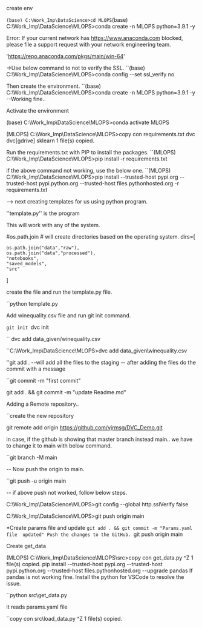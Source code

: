 create env

`` (base) C:\Work_Imp\DataScience>cd MLOPS
``(base) C:\Work_Imp\DataScience\MLOPS>conda create -n MLOPS python=3.9.1 -y

Error:
If your current network has https://www.anaconda.com blocked, please file
a support request with your network engineering team.

'https://repo.anaconda.com/pkgs/main/win-64'


->Use below command to not to verify the SSL.
``(base) C:\Work_Imp\DataScience\MLOPS>conda config --set ssl_verify no

Then create the environment.
``(base) C:\Work_Imp\DataScience\MLOPS>conda create -n MLOPS python=3.9.1 -y
--Working fine..

Activate the environment

(base) C:\Work_Imp\DataScience\MLOPS>conda activate MLOPS

(MLOPS) C:\Work_Imp\DataScience\MLOPS>copy con requirements.txt
dvc
dvc[gdrive]
sklearn
        1 file(s) copied.

Run the requirements.txt with PIP to install the packages.
``(MLOPS) C:\Work_Imp\DataScience\MLOPS>pip install -r requirements.txt

if the above command not working, use the below one.
``(MLOPS) C:\Work_Imp\DataScience\MLOPS>pip  install --trusted-host pypi.org --trusted-host pypi.python.org --trusted-host files.pythonhosted.org  -r requirements.txt

--> next creating templates for us using python program.

''template.py'' is the program

This will work with any of the system.

#os.path.join # will create directories based on the operating system.
dirs=[

    os.path.join("data","raw"),
    os.path.join("data","processed"),
    "notebooks",
    "saved_models",
    "src"
]

create the file and run the template.py file.

``python template.py

Add winequality.csv file and run git init command.

``git init
``dvc init

`` dvc add data_given/winequality.csv

``C:\Work_Imp\DataScience\MLOPS>dvc add data_given\winequality.csv

''git add . 
--will add all the files to the staging
-- after adding the files do the commit with a message

``git commit -m "first commit" 

git add . && git commit -m "update Readme.md"

Adding a Remote repository..

``create the new repository 

git remote add origin https://github.com/vjrmsg/DVC_Demo.git

in case, if the github is showing that master branch instead main.. we have to change it to main with below command.

``git branch -M main

-- Now push the origin to main.

``git push -u origin main

-- if above push not worked, follow below steps.

C:\Work_Imp\DataScience\MLOPS>git config --global http.sslVerify false

C:\Work_Imp\DataScience\MLOPS>git push origin main

*Create params file and update
``git add . && git commit -m "Params.yaml file  updated"
Push the changes to the GitHub.
``git push origin main

Create get_data

(MLOPS) C:\Work_Imp\DataScience\MLOPS\src>copy con get_data.py
^Z
        1 file(s) copied.
pip  install --trusted-host pypi.org --trusted-host pypi.python.org --trusted-host files.pythonhosted.org --upgrade pandas
If pandas is not working fine.  Install the python for VSCode to resolve the issue.

``python src\get_data.py

it reads params.yaml file

``copy con src\load_data.py
^Z
        1 file(s) copied.










